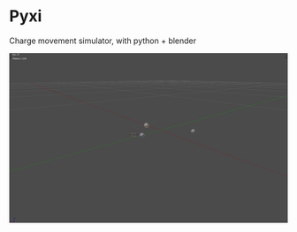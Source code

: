 # Pyxi

Charge movement simulator, with python + blender

<center><img src="demo_gifs/demo1.gif"></img></center>
